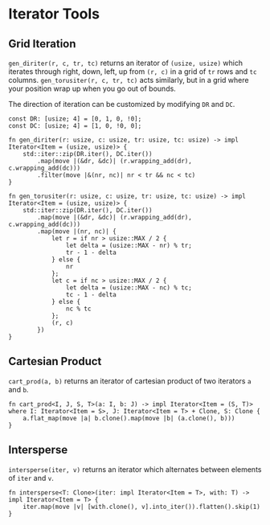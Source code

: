 # Iterator Tools

## Grid Iteration
`gen_diriter(r, c, tr, tc)` returns an iterator of `(usize, usize)` which iterates through right, down, left, up from `(r, c)` in a grid of `tr` rows and `tc` columns. `gen_torusiter(r, c, tr, tc)` acts similarly, but in a grid where your position wrap up when you go out of bounds.

The direction of iteration can be customized by modifying `DR` and `DC`.

```rust,noplayground
const DR: [usize; 4] = [0, 1, 0, !0];
const DC: [usize; 4] = [1, 0, !0, 0];

fn gen_diriter(r: usize, c: usize, tr: usize, tc: usize) -> impl Iterator<Item = (usize, usize)> {
    std::iter::zip(DR.iter(), DC.iter())
        .map(move |(&dr, &dc)| (r.wrapping_add(dr), c.wrapping_add(dc)))
        .filter(move |&(nr, nc)| nr < tr && nc < tc)
}

fn gen_torusiter(r: usize, c: usize, tr: usize, tc: usize) -> impl Iterator<Item = (usize, usize)> {
    std::iter::zip(DR.iter(), DC.iter())
        .map(move |(&dr, &dc)| (r.wrapping_add(dr), c.wrapping_add(dc)))
        .map(move |(nr, nc)| {
            let r = if nr > usize::MAX / 2 {
                let delta = (usize::MAX - nr) % tr;
                tr - 1 - delta
            } else {
                nr
            };
            let c = if nc > usize::MAX / 2 {
                let delta = (usize::MAX - nc) % tc;
                tc - 1 - delta
            } else {
                nc % tc
            };
            (r, c)
        })
}
```

## Cartesian Product
`cart_prod(a, b)` returns an iterator of cartesian product of two iterators `a` and `b`.

```rust,noplayground
fn cart_prod<I, J, S, T>(a: I, b: J) -> impl Iterator<Item = (S, T)>
where I: Iterator<Item = S>, J: Iterator<Item = T> + Clone, S: Clone {
    a.flat_map(move |a| b.clone().map(move |b| (a.clone(), b)))
}
```

## Intersperse
`intersperse(iter, v)` returns an iterator which alternates between elements of `iter` and `v`.

```rust,noplayground
fn intersperse<T: Clone>(iter: impl Iterator<Item = T>, with: T) -> impl Iterator<Item = T> {
    iter.map(move |v| [with.clone(), v].into_iter()).flatten().skip(1)
}
```